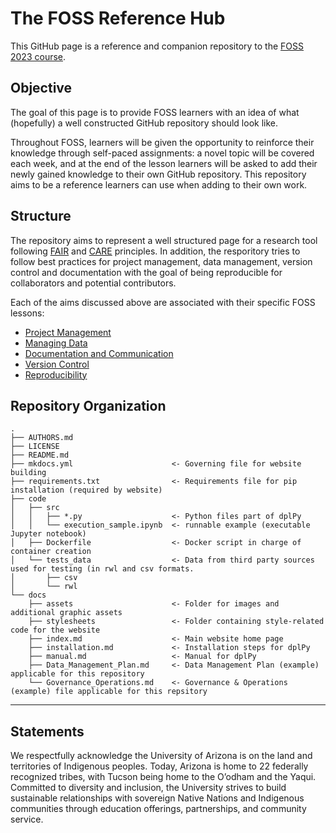 # The FOSS Reference Hub   

This GitHub page is a reference and companion repository to the [FOSS 2023 course](https://foss.cyverse.org/).

## Objective

The goal of this page is to provide FOSS learners with an idea of what (hopefully) a well constructed GitHub repository should look like.

Throughout FOSS, learners will be given the opportunity to reinforce their knowledge through self-paced assignments: a novel topic will be covered each week, and at the end of the lesson learners will be asked to add their newly gained knowledge to their own GitHub repository. This repository aims to be a reference learners can use when adding to their own work.

## Structure

The repository aims to represent a well structured page for a research tool following [FAIR](https://www.go-fair.org/fair-principles/) and [CARE](https://static1.squarespace.com/static/5d3799de845604000199cd24/t/5da9f4479ecab221ce848fb2/1571419335217/CARE+Principles_One+Pagers+FINAL_Oct_17_2019.pdf) principles. In addition, the resporitory tries to follow best practices for project management, data management, version control and documentation with the goal of being reproducible for collaborators and potential contributors.

Each of the aims discussed above are associated with their specific FOSS lessons:

- [Project Management](https://foss.cyverse.org/02_project_management/)
- [Managing Data](https://foss.cyverse.org/03_managing_data/)
- [Documentation and Communication](https://foss.cyverse.org/04_documentation_communication/)
- [Version Control](https://foss.cyverse.org/05_version_control/)
- [Reproducibility](https://foss.cyverse.org/06_reproducibility_i/)

## Repository Organization

```
.
├── AUTHORS.md
├── LICENSE
├── README.md
├── mkdocs.yml                      <- Governing file for website building
├── requirements.txt                <- Requirements file for pip installation (required by website)
├── code
│   ├── src
│   │   ├── *.py                    <- Python files part of dplPy
│   │   └── execution_sample.ipynb  <- runnable example (executable Jupyter notebook)
│   ├── Dockerfile                  <- Docker script in charge of container creation
│   └── tests_data                  <- Data from third party sources used for testing (in rwl and csv formats.
│       ├── csv
│       └── rwl        
└── docs                           
    ├── assets                      <- Folder for images and additional graphic assets
    ├── stylesheets                 <- Folder containing style-related code for the website
    ├── index.md                    <- Main website home page
    ├── installation.md             <- Installation steps for dplPy
    ├── manual.md                   <- Manual for dplPy
    ├── Data_Management_Plan.md     <- Data Management Plan (example) applicable for this repository
    └── Governance_Operations.md    <- Governance & Operations (example) file applicable for this repsitory
```
---

## Statements

We respectfully acknowledge the University of Arizona is on the land and territories of Indigenous peoples. Today, Arizona is home to 22 federally recognized tribes, with Tucson being home to the O’odham and the Yaqui. Committed to diversity and inclusion, the University strives to build sustainable relationships with sovereign Native Nations and Indigenous communities through education offerings, partnerships, and community service.